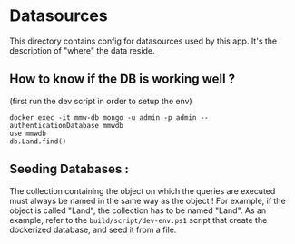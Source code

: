 # Datasources

This directory contains config for datasources used by this app. It's the description of "where" the data reside.

## How to know if the DB is working well ?
(first run the dev script in order to setup the env)
```
docker exec -it mmw-db mongo -u admin -p admin --authenticationDatabase mmwdb
use mmwdb
db.Land.find()
```

## Seeding Databases :

The collection containing the object on which the queries are executed must always be named in the same way as the object !
For example, if the object is called "Land", the collection has to be named "Land". As an example, refer to the  `build/script/dev-env.ps1` script that create the dockerized database, and seed it from a file.